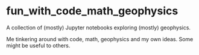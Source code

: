 # fun_with_code_math_geophysics
A collection of (mostly) Jupyter notebooks exploring (mostly) geophysics.

Me tinkering around with code, math, geophysics and my own ideas. Some might be useful to others.
